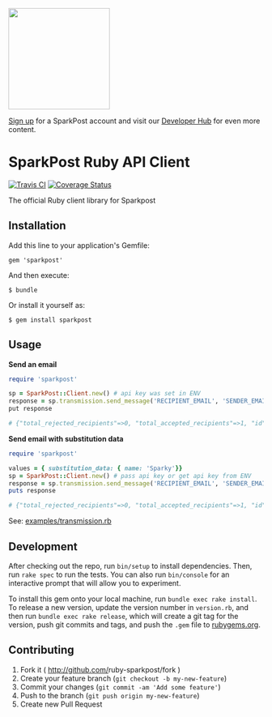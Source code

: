 <a href="https://www.sparkpost.com"><img src="https://www.sparkpost.com/sites/default/files/attachments/SparkPost_Logo_2-Color_Gray-Orange_RGB.svg" width="200px"/></a>

[Sign up](https://app.sparkpost.com/sign-up?src=Dev-Website&sfdcid=70160000000pqBb) for a SparkPost account and visit our [Developer Hub](https://developers.sparkpost.com) for even more content.

# SparkPost Ruby API Client

[![Travis CI](https://travis-ci.org/SparkPost/ruby-sparkpost.svg?branch=master)](https://travis-ci.org/SparkPost/ruby-sparkpost) [![Coverage Status](https://coveralls.io/repos/SparkPost/ruby-sparkpost/badge.svg?branch=master&service=github)](https://coveralls.io/github/SparkPost/ruby-sparkpost?branch=master)

The official Ruby client library for Sparkpost

## Installation

Add this line to your application's Gemfile:

    gem 'sparkpost'

And then execute:

    $ bundle

Or install it yourself as:

    $ gem install sparkpost

## Usage

**Send an email**

```ruby
require 'sparkpost'

sp = SparkPost::Client.new() # api key was set in ENV
response = sp.transmission.send_message('RECIPIENT_EMAIL', 'SENDER_EMAIL', 'test email', '<h1>HTML message</h1>')
put response

# {"total_rejected_recipients"=>0, "total_accepted_recipients"=>1, "id"=>"123456789123456789"}
```

**Send email with substitution data**

```ruby
require 'sparkpost'

values = { substitution_data: { name: 'Sparky'}}
sp = SparkPost::Client.new() # pass api key or get api key from ENV
response = sp.transmission.send_message('RECIPIENT_EMAIL', 'SENDER_EMAIL', 'testemail', '<h1>HTML message</h1>', values)
puts response

# {"total_rejected_recipients"=>0, "total_accepted_recipients"=>1, "id"=>"123456789123456789"}
```

See: [examples/transmission.rb](examples/transmission.rb)

## Development

After checking out the repo, run `bin/setup` to install dependencies. Then, run `rake spec` to run the tests. You can also run `bin/console` for an interactive prompt that will allow you to experiment.

To install this gem onto your local machine, run `bundle exec rake install`. To release a new version, update the version number in `version.rb`, and then run `bundle exec rake release`, which will create a git tag for the version, push git commits and tags, and push the `.gem` file to [rubygems.org](https://rubygems.org).

## Contributing

1. Fork it ( http://github.com/<my-github-username>ruby-sparkpost/fork )
2. Create your feature branch (`git checkout -b my-new-feature`)
3. Commit your changes (`git commit -am 'Add some feature'`)
4. Push to the branch (`git push origin my-new-feature`)
5. Create new Pull Request
